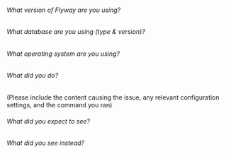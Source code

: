 ###### What version of Flyway are you using?



###### What database are you using (type & version)?



###### What operating system are you using?



###### What did you do?
(Please include the content causing the issue, any relevant configuration settings, and the command you ran)



###### What did you expect to see?



###### What did you see instead?
